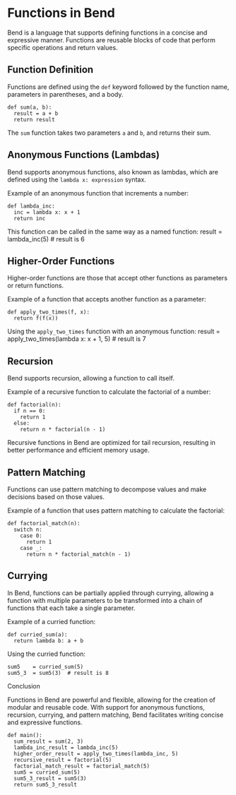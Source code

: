 # Functions in Bend

Bend is a language that supports defining functions in a concise and expressive manner. Functions are reusable blocks of code that perform specific operations and return values.

## Function Definition

Functions are defined using the `def` keyword followed by the function name, parameters in parentheses, and a body.

```bend
def sum(a, b):
  result = a + b
  return result
```

The `sum` function takes two parameters `a` and `b`, and returns their sum.

## Anonymous Functions (Lambdas)

Bend supports anonymous functions, also known as lambdas, which are defined using the `lambda x: expression` syntax.

Example of an anonymous function that increments a number:

```bend
def lambda_inc:
  inc = lambda x: x + 1
  return inc
```

This function can be called in the same way as a named function:
result = lambda_inc(5)  # result is 6

## Higher-Order Functions

Higher-order functions are those that accept other functions as parameters or return functions.

Example of a function that accepts another function as a parameter:

```bend
def apply_two_times(f, x):
  return f(f(x))
```

Using the `apply_two_times` function with an anonymous function:
result = apply_two_times(lambda x: x + 1, 5)  # result is 7

## Recursion

Bend supports recursion, allowing a function to call itself.

Example of a recursive function to calculate the factorial of a number:

```bend
def factorial(n):
  if n == 0:
    return 1
  else:
    return n * factorial(n - 1)
```

Recursive functions in Bend are optimized for tail recursion, resulting in better performance and efficient memory usage.

## Pattern Matching

Functions can use pattern matching to decompose values and make decisions based on those values.

Example of a function that uses pattern matching to calculate the factorial:

```bend
def factorial_match(n):
  switch n:
    case 0:
      return 1
    case _:
      return n * factorial_match(n - 1)
```

## Currying

In Bend, functions can be partially applied through currying, allowing a function with multiple parameters to be transformed into a chain of functions that each take a single parameter.

Example of a curried function:

```bend
def curried_sum(a):
  return lambda b: a + b
```

Using the curried function:

```bend
sum5    = curried_sum(5)
sum5_3  = sum5(3)  # result is 8
```

Conclusion

Functions in Bend are powerful and flexible, allowing for the creation of modular and reusable code. With support for anonymous functions, recursion, currying, and pattern matching, Bend facilitates writing concise and expressive functions.

```bend
def main():
  sum_result = sum(2, 3)
  lambda_inc_result = lambda_inc(5)
  higher_order_result = apply_two_times(lambda_inc, 5)
  recursive_result = factorial(5)
  factorial_match_result = factorial_match(5)
  sum5 = curried_sum(5)
  sum5_3_result = sum5(3)
  return sum5_3_result
```
